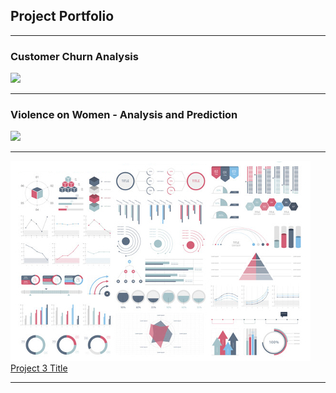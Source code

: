 ## Project Portfolio

---

### Customer Churn Analysis

<a href="https://github.com/Abhijith-Upadhya/abhijith-upadhya.github.io/tree/main/Customer%20Churn" target = "_blank"><img src="[https://chargezoom.com/hubfs/Imported_Blog_Media/churn.png](https://www.voxco.com/wp-content/uploads/2021/09/Everything-you-need-to-know-about-Customer-Churn2.jpg)"/></a>

---

### Violence on Women - Analysis and Prediction

<a href = "" target = "_blank"><img src="https://media.licdn.com/dms/image/v2/D5612AQEZkTV5_SqH_Q/article-cover_image-shrink_720_1280/article-cover_image-shrink_720_1280/0/1714268684747?e=1735776000&v=beta&t=LJQxBUAlioMMrau9BuLC-MnOJp_WCXc24ly0H0NFh3E"></a>

---

<img src="images/dummy_thumbnail.jpg?raw=true">[Project 3 Title](http://example.com/)</img>

---
